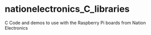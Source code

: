 # nationelectronics_C_libraries
C Code and demos to use with the Raspberry Pi boards from Nation Electronics
